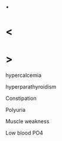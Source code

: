 # .

# <

# >

hypercalcemia

hyperparathyroidism

Constipation

Polyuria

Muscle weakness

Low blood PO4
